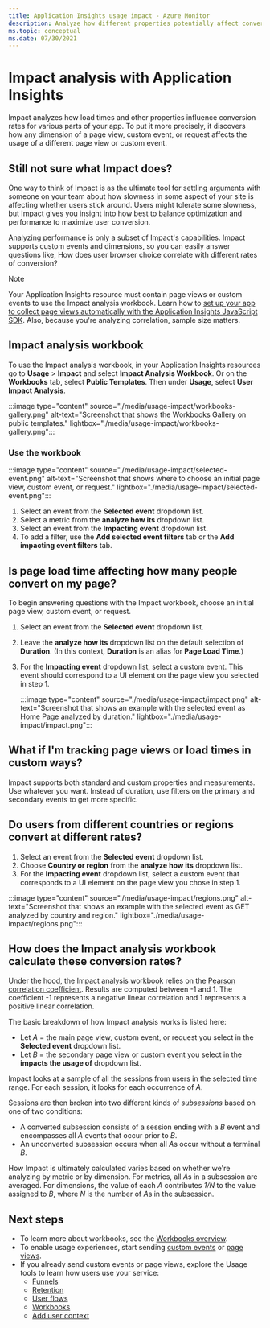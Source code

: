 ```yaml
---
title: Application Insights usage impact - Azure Monitor
description: Analyze how different properties potentially affect conversion rates for parts of your apps.
ms.topic: conceptual
ms.date: 07/30/2021
---
```


# Impact analysis with Application Insights

Impact analyzes how load times and other properties influence conversion rates for various parts of your app. To put it more precisely, it discovers how any dimension of a page view, custom event, or request affects the usage of a different page view or custom event.

## Still not sure what Impact does?

One way to think of Impact is as the ultimate tool for settling arguments with someone on your team about how slowness in some aspect of your site is affecting whether users stick around. Users might tolerate some slowness, but Impact gives you insight into how best to balance optimization and performance to maximize user conversion.

Analyzing performance is only a subset of Impact's capabilities. Impact supports custom events and dimensions, so you can easily answer questions like, How does user browser choice correlate with different rates of conversion?

> [!NOTE]
> Your Application Insights resource must contain page views or custom events to use the Impact analysis workbook. Learn how to [set up your app to collect page views automatically with the Application Insights JavaScript SDK](./javascript.md). Also, because you're analyzing correlation, sample size matters.

## Impact analysis workbook

To use the Impact analysis workbook, in your Application Insights resources go to **Usage** > **Impact** and select **Impact Analysis Workbook**. Or on the **Workbooks** tab, select **Public Templates**. Then under **Usage**, select **User Impact Analysis**.

:::image type="content" source="./media/usage-impact/workbooks-gallery.png" alt-text="Screenshot that shows the Workbooks Gallery on public templates." lightbox="./media/usage-impact/workbooks-gallery.png":::

### Use the workbook

:::image type="content" source="./media/usage-impact/selected-event.png" alt-text="Screenshot that shows where to choose an initial page view, custom event, or request." lightbox="./media/usage-impact/selected-event.png":::

1. Select an event from the **Selected event** dropdown list.
1. Select a metric from the **analyze how its** dropdown list.
1. Select an event from the  **Impacting event** dropdown list.
1. To add a filter, use the **Add selected event filters** tab or the **Add impacting event filters** tab.

## Is page load time affecting how many people convert on my page?

To begin answering questions with the Impact workbook, choose an initial page view, custom event, or request.

1. Select an event from the **Selected event** dropdown list.
1. Leave the **analyze how its** dropdown list on the default selection of **Duration**. (In this context, **Duration** is an alias for **Page Load Time**.)
1. For the **Impacting event** dropdown list, select a custom event. This event should correspond to a UI element on the page view you selected in step 1.

   :::image type="content" source="./media/usage-impact/impact.png" alt-text="Screenshot that shows an example with the selected event as Home Page analyzed by duration." lightbox="./media/usage-impact/impact.png":::

## What if I'm tracking page views or load times in custom ways?

Impact supports both standard and custom properties and measurements. Use whatever you want. Instead of duration, use filters on the primary and secondary events to get more specific.

## Do users from different countries or regions convert at different rates?

1. Select an event from the **Selected event** dropdown list.
1. Choose **Country or region** from the **analyze how its** dropdown list.
1. For the **Impacting event** dropdown list, select a custom event that corresponds to a UI element on the page view you chose in step 1.

:::image type="content" source="./media/usage-impact/regions.png" alt-text="Screenshot that shows an example with the selected event as GET analyzed by country and region." lightbox="./media/usage-impact/regions.png":::

## How does the Impact analysis workbook calculate these conversion rates?

Under the hood, the Impact analysis workbook relies on the [Pearson correlation coefficient](https://en.wikipedia.org/wiki/Pearson_correlation_coefficient). Results are computed between -1 and 1. The coefficient -1 represents a negative linear correlation and 1 represents a positive linear correlation.

The basic breakdown of how Impact analysis works is listed here:

* Let _A_ = the main page view, custom event, or request you select in the **Selected event** dropdown list.
* Let _B_ = the secondary page view or custom event you select in the **impacts the usage of** dropdown list.

Impact looks at a sample of all the sessions from users in the selected time range. For each session, it looks for each occurrence of _A_.

Sessions are then broken into two different kinds of _subsessions_ based on one of two conditions:

- A converted subsession consists of a session ending with a _B_ event and encompasses all _A_ events that occur prior to _B_.
- An unconverted subsession occurs when all *A*s occur without a terminal _B_.

How Impact is ultimately calculated varies based on whether we're analyzing by metric or by dimension. For metrics, all *A*s in a subsession are averaged. For dimensions, the value of each _A_ contributes _1/N_ to the value assigned to _B_, where _N_ is the number of *A*s in the subsession.

## Next steps

- To learn more about workbooks, see the [Workbooks overview](../visualize/workbooks-overview.md).
- To enable usage experiences, start sending [custom events](./api-custom-events-metrics.md#trackevent) or [page views](./api-custom-events-metrics.md#page-views).
- If you already send custom events or page views, explore the Usage tools to learn how users use your service:
    - [Funnels](usage-funnels.md)
    - [Retention](usage-retention.md)
    - [User flows](usage-flows.md)
    - [Workbooks](../visualize/workbooks-overview.md)
    - [Add user context](./usage-overview.md)
